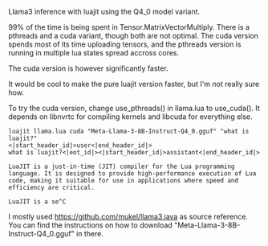 Llama3 inference with luajit using the Q4_0 model variant.

99% of the time is being spent in Tensor.MatrixVectorMultiply. There is a pthreads and a cuda variant, though both are not optimal. The cuda version spends most of its time uploading tensors, and the pthreads version is running in multiple lua states spread accross cores.

The cuda version is however significantly faster.

It would be cool to make the pure luajit version faster, but I'm not really sure how.

To try the cuda version, change use_pthreads() in llama.lua to use_cuda(). It depends on libnvrtc for compiling kernels and libcuda for everything else.

```
luajit llama.lua cuda "Meta-Llama-3-8B-Instruct-Q4_0.gguf" "what is luajit?"
<|start_header_id|>user<|end_header_id|>
what is luajit?<|eot_id|><|start_header_id|>assistant<|end_header_id|>

LuaJIT is a just-in-time (JIT) compiler for the Lua programming language. It is designed to provide high-performance execution of Lua code, making it suitable for use in applications where speed and efficiency are critical.

LuaJIT is a se^C
```

I mostly used https://github.com/mukel/llama3.java as source reference. You can find the instructions on how to download "Meta-Llama-3-8B-Instruct-Q4_0.gguf" in there.

